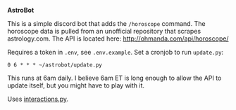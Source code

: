 **AstroBot**

This is a simple discord bot that adds the ```/horoscope``` command.  The horoscope data is pulled from an unofficial repository that scrapes astrology.com.  The API is located here: http://ohmanda.com/api/horoscope/

Requires a token in ```.env```, see ```.env.example```.  Set a cronjob to run ```update.py```:

```
0 6 * * * ~/astrobot/update.py
```

This runs at 6am daily.  I believe 6am ET is long enough to allow the API to update itself, but you might have to play with it.


Uses [interactions.py](https://discord-interactions.readthedocs.io/en/latest/index.html).
